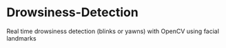 # Drowsiness-Detection
Real time drowsiness detection (blinks or yawns) with OpenCV using facial landmarks
